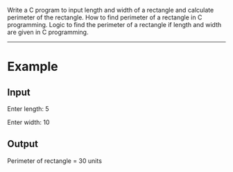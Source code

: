 Write a C program to input length and width of a rectangle and calculate perimeter of the rectangle. How to find perimeter of a rectangle in C programming. Logic to find the perimeter of a rectangle if length and width are given in C programming.

____________________


# Example
## Input


Enter length: 5


Enter width: 10



## Output



Perimeter of rectangle = 30 units
